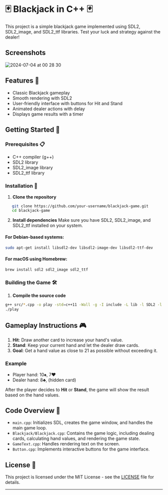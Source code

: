 # 🃏 Blackjack in C++ 🃏

This project is a simple blackjack game implemented using SDL2, SDL2_image, and SDL2_ttf libraries. Test your luck and strategy against the dealer!
## Screenshots
![2024-07-04 at 00 28 30](https://github.com/GabrielWeinbrenner/Blackjack/assets/13935725/af1b3fff-6b01-4d62-a7df-81478155cf50)

## Features 🌟

- Classic Blackjack gameplay
- Smooth rendering with SDL2
- User-friendly interface with buttons for Hit and Stand
- Animated dealer actions with delay
- Displays game results with a timer

## Getting Started 🚀

### Prerequisites 📋

- C++ compiler (g++)
- SDL2 library
- SDL2_image library
- SDL2_ttf library

### Installation 🔧

1. **Clone the repository**
```sh
   git clone https://github.com/your-username/blackjack-game.git
   cd blackjack-game
```
2. **Install dependencies**
Make sure you have SDL2, SDL2_image, and SDL2_ttf installed on your system.

#### For Debian-based systems:
```sh
sudo apt-get install libsdl2-dev libsdl2-image-dev libsdl2-ttf-dev
```

#### For macOS using Homebrew:
```sh
brew install sdl2 sdl2_image sdl2_ttf
```

### Building the Game 🛠️
1. **Compile the source code**
```sh
g++ src/*.cpp -o play -std=c++11 -Wall -g -I include -L lib -l SDL2 -l SDL2_image -l SDL2_ttf -lm
./play
```

## Gameplay Instructions 🎮

1. **Hit**: Draw another card to increase your hand's value.
2. **Stand**: Keep your current hand and let the dealer draw cards.
3. **Goal**: Get a hand value as close to 21 as possible without exceeding it.

### Example
- Player hand: 10♠, 7♥
- Dealer hand: 8♣, (hidden card)

After the player decides to **Hit** or **Stand**, the game will show the result based on the hand values.

## Code Overview 🧩

- `main.cpp`: Initializes SDL, creates the game window, and handles the main game loop.
- `Blackjack/Blackjack.cpp`: Contains the game logic, including dealing cards, calculating hand values, and rendering the game state.
- `GameText.cpp`: Handles rendering text on the screen.
- `Button.cpp`: Implements interactive buttons for the game interface.

## License 📄

This project is licensed under the MIT License - see the [LICENSE](LICENSE) file for details.

---
